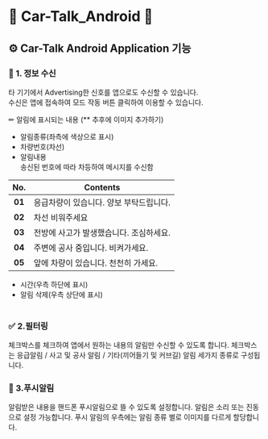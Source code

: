 # 📱 Car-Talk_Android 📱
## ⚙ Car-Talk Android Application 기능
### 📢 1. 정보 수신
타 기기에서 Advertising한 신호를 앱으로도 수신할 수 있습니다. <br>
수신은 앱에 접속하여 모드 작동 버튼 클릭하여 이용할 수 있습니다. <br>

✏︎ 알림에 표시되는 내용  (** 추후에 이미지 추가하기)
* 알림종류(좌측에 색상으로 표시)
* 차량번호(차선)
* 알림내용 <br>
송신된 번호에 따라 차등하여 메시지를 수신함 <br>

|__No.__|__Contents__|
|:-----:|------------------------------------|
|__01__|응급차량이 있습니다. 양보 부탁드립니다.&#9; &#9; &#9; &#9; &#9; &#9; &#9;|
|__02__|차선 비워주세요|
|__03__|전방에 사고가 발생했습니다. 조심하세요.|
|__04__|주변에 공사 중입니다. 비켜가세요.|
|__05__|앞에 차량이 있습니다. 천천히 가세요.|

* 시간(우측 하단에 표시) 
* 알림 삭제(우측 상단에 표시)<br><br>

### ✅ 2.필터링
체크박스를 체크하여 앱에서 원하는 내용의 알림만 수신할 수 있도록 합니다.
체크박스는 응급알림 / 사고 및 공사 알림 / 기타(끼어들기 및 커브길) 알림 세가지 종류로 구성됩니다. <br>

### 🔔 3.푸시알림
알림받은 내용을 핸드폰 푸시알림으로 뜰 수 있도록 설정합니다.
알림은 소리 또는 진동으로 설정 가능합니다.
푸시 알림의 우측에는 알림 종류 별로 이미지를 다르게 할당합니다.
